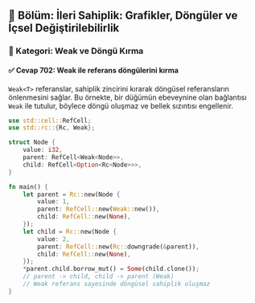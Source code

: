 ## 📘 Bölüm: İleri Sahiplik: Grafikler, Döngüler ve İçsel Değiştirilebilirlik  
### 🔹 Kategori: Weak ve Döngü Kırma  
#### ✅ Cevap 702: Weak<T> ile referans döngülerini kırma

`Weak<T>` referanslar, sahiplik zincirini kırarak döngüsel referansların önlenmesini sağlar. Bu örnekte, bir düğümün ebeveynine olan bağlantısı `Weak` ile tutulur, böylece döngü oluşmaz ve bellek sızıntısı engellenir.

```rust
use std::cell::RefCell;
use std::rc::{Rc, Weak};

struct Node {
    value: i32,
    parent: RefCell<Weak<Node>>,
    child: RefCell<Option<Rc<Node>>>,
}

fn main() {
    let parent = Rc::new(Node {
        value: 1,
        parent: RefCell::new(Weak::new()),
        child: RefCell::new(None),
    });
    let child = Rc::new(Node {
        value: 2,
        parent: RefCell::new(Rc::downgrade(&parent)),
        child: RefCell::new(None),
    });
    *parent.child.borrow_mut() = Some(child.clone());
    // parent -> child, child -> parent (Weak)
    // Weak referans sayesinde döngüsel sahiplik oluşmaz
}
```
